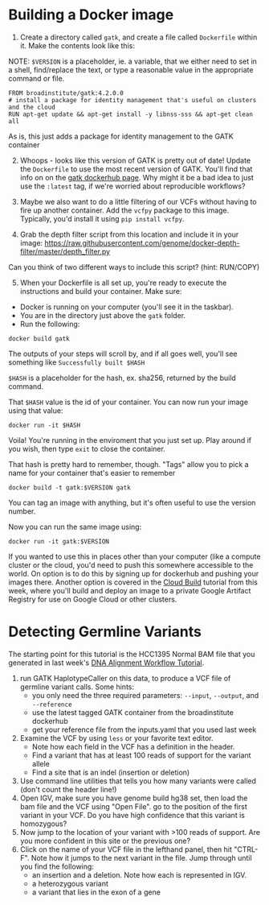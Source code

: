 # Building a Docker image

1. Create a directory called `gatk`, and create a file called `Dockerfile` within it. Make the contents look like this:

NOTE: `$VERSION` is a placeholder, ie. a variable, that we either need to set in a shell, find/replace the text, or type a reasonable value in the appropriate command or file.
```
FROM broadinstitute/gatk:4.2.0.0
# install a package for identity management that's useful on clusters and the cloud
RUN apt-get update && apt-get install -y libnss-sss && apt-get clean all
```
As is, this just adds a package for identity management to the GATK container

2. Whoops - looks like this version of GATK is pretty out of date! Update the `Dockerfile` to use the most recent version of GATK. You'll find that info on on the [gatk dockerhub page](https://hub.docker.com/r/broadinstitute/gatk/).  Why might it be a bad idea to just use the `:latest` tag, if we're worried about reproducible workflows?

3. Maybe we also want to do a little filtering of our VCFs without having to fire up another container.  Add the `vcfpy` package to this image. Typically, you'd install it using `pip install vcfpy`.

4. Grab the depth filter script from this location and include it in your image:
https://raw.githubusercontent.com/genome/docker-depth-filter/master/depth_filter.py

Can you think of two different ways to include this script?  (hint: RUN/COPY)

5. When your Dockerfile is all set up, you're ready to execute the instructions and build your container.  Make sure:
- Docker is running on your computer (you'll see it in the taskbar).
- You are in the directory just above the `gatk` folder.
- Run the following:
```
docker build gatk
```

The outputs of your steps will scroll by, and if all goes well, you'll see something like `Successfully built $HASH`

`$HASH` is a placeholder for the hash, ex. sha256, returned by the build command.

That `$HASH` value is the id of your container. You can now run your image using that value:
```
docker run -it $HASH
```
Voila! You're running in the enviroment that you just set up.  Play around if you wish, then type `exit` to close the container.

That hash is pretty hard to remember, though. "Tags" allow you to pick a name for your container that's easier to remember

```
docker build -t gatk:$VERSION gatk
```
You can tag an image with anything, but it's often useful to use the version number.

Now you can run the same image using:

```
docker run -it gatk:$VERSION
```

If you wanted to use this in places other than your computer (like a compute cluster or the cloud, you'd need to push this somewhere accessible to the world.  On option is to do this by signing up for dockerhub and pushing your images there.  Another option is covered in the [Cloud Build](cloudbuild-docker-tutorial.md) tutorial from this week, where you'll build and deploy an image to a private Google Artifact Registry for use on Google Cloud or other clusters.

# Detecting Germline Variants

The starting point for this tutorial is the HCC1395 Normal BAM file that you generated in last week's [DNA Alignment Workflow Tutorial](../week_06/bfx_workshop_06_alignment.md).

1. run GATK HaplotypeCaller on this data, to produce a VCF file of germline variant calls.  Some hints:
    - you only need the three required parameters: `--input`, `--output`, and `--reference`
    - use the latest tagged GATK container from the broadinstitute dockerhub
    - get your reference file from the inputs.yaml that you used last week
2. Examine the VCF by using `less` or your favorite text editor.
    - Note how each field in the VCF has a definition in the header.
    - Find a variant that has at least 100 reads of support for the variant allele
    - Find a site that is an indel (insertion or deletion)
3. Use command line utilities that tells you how many variants were called (don't count the header line!)
4. Open IGV, make sure you have genome build hg38 set, then load the bam file and the VCF using "Open File".  go to the position of the first variant in your VCF.  Do you have high confidence that this variant is homozygous?
5. Now jump to the location of your variant with >100 reads of support. Are you more confident in this site or the previous one?
6. Click on the name of your VCF file in the lefthand panel, then hit "CTRL-F".  Note how it jumps to the next variant in the file.  Jump through until you find the following:
    - an insertion and a deletion. Note how each is represented in IGV.
    - a heterozygous variant
    - a variant that lies in the exon of a gene
